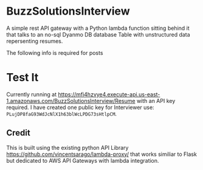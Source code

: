 # BuzzSolutionsInterview
A simple rest API gateway with a Python lambda function sitting behind it that talks to an no-sql Dyanmo DB database Table with unstructured data repersenting resumes.

The following info is required for posts

# Test It
Currently running at https://mfi4hzvye4.execute-api.us-east-1.amazonaws.com/BuzzSolutionsInterview/Resume with an API key required.
I have created one public key for Interviewer use: `PLujDP8faG93WdJcNlX1h63blWcLPDG73sHtlpCM`.

## Credit 
This is built using the existing python API Library https://github.com/vincentsarago/lambda-proxy/ that works similiar to Flask but dedicated to AWS API Gateways with lambda integration.
